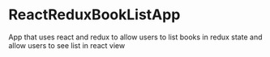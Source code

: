 # ReactReduxBookListApp
App that uses react and redux to allow users to list books in redux state and allow users to see list in react view
